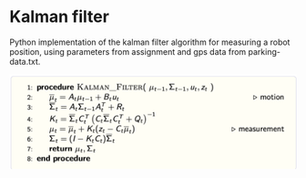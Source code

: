 # Kalman filter

Python implementation of the kalman filter algorithm for measuring a robot position, using parameters from assignment and gps data from parking-data.txt.

![Kalman filter](./media/kalman_alg.png)
